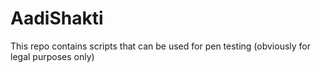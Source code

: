 # AadiShakti
This repo contains scripts that can be used for pen testing (obviously for legal purposes only)
